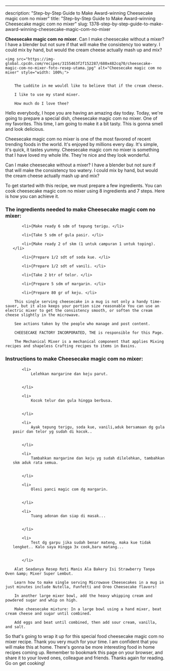 ---
description: "Step-by-Step Guide to Make Award-winning Cheesecake magic com no mixer"
title: "Step-by-Step Guide to Make Award-winning Cheesecake magic com no mixer"
slug: 1378-step-by-step-guide-to-make-award-winning-cheesecake-magic-com-no-mixer

<p>
	<strong>Cheesecake magic com no mixer</strong>. 
	Can I make cheesecake without a mixer? I have a blender but not sure if that will make the consistency too watery. I could mix by hand, but would the cream cheese actually mash up and mix?
</p>
<p>
	
	<img src="https://img-global.cpcdn.com/recipes/3155463f2f152287/680x482cq70/cheesecake-magic-com-no-mixer-foto-resep-utama.jpg" alt="Cheesecake magic com no mixer" style="width: 100%;">
	
	
		The Luddite in me wouldl like to believe that if the cream cheese.
	
		I like to use my stand mixer.
	
		How much do I love thee?
	
</p>
<p>
	Hello everybody, I hope you are having an amazing day today. Today, we're going to prepare a special dish, cheesecake magic com no mixer. One of my favorites. This time, I am going to make it a bit tasty. This is gonna smell and look delicious.
</p>
	
<p>
	Cheesecake magic com no mixer is one of the most favored of recent trending foods in the world. It's enjoyed by millions every day. It's simple, it's quick, it tastes yummy. Cheesecake magic com no mixer is something that I have loved my whole life. They're nice and they look wonderful.
</p>
<p>
	Can I make cheesecake without a mixer? I have a blender but not sure if that will make the consistency too watery. I could mix by hand, but would the cream cheese actually mash up and mix?
</p>

<p>
To get started with this recipe, we must prepare a few ingredients. You can cook cheesecake magic com no mixer using 8 ingredients and 7 steps. Here is how you can achieve it.
</p>

<h3>The ingredients needed to make Cheesecake magic com no mixer:</h3>

<ol>
	
		<li>{Make ready 6 sdm of tepung terigu. </li>
	
		<li>{Take 5 sdm of gula pasir. </li>
	
		<li>{Make ready 2 of skm (1 untuk campuran 1 untuk toping). </li>
	
		<li>{Prepare 1/2 sdt of soda kue. </li>
	
		<li>{Prepare 1/2 sdt of vanili. </li>
	
		<li>{Take 2 btr of telor. </li>
	
		<li>{Prepare 5 sdm of margarin. </li>
	
		<li>{Prepare 80 gr of keju. </li>
	
</ol>
<p>
	
		This single serving cheesecake in a mug is not only a handy time-saver, but it also keeps your portion size reasonable You can use an electric mixer to get the consistency smooth, or soften the cream cheese slightly in the microwave.
	
		See actions taken by the people who manage and post content.
	
		CHEESECAKE FACTORY INCORPORATED, THE is responsible for this Page.
	
		The Mechanical Mixer is a mechanical component that applies Mixing recipes and shapeless Crafting recipes to items in Basins.
	
</p>

<h3>Instructions to make Cheesecake magic com no mixer:</h3>

<ol>
	
		<li>
			Lelehkan margarine dan keju parut.
			
			
		</li>
	
		<li>
			Kocok telur dan gula hingga berbusa.
			
			
		</li>
	
		<li>
			Ayak tepung terigu, soda kue, vanili,aduk bersamaan dg gula pasir dan telor yg sudah di kocok..
			
			
		</li>
	
		<li>
			Tambahkan margarine dan keju yg sudah dilelehkan, tambahkan skm aduk rata semua.
			
			
		</li>
	
		<li>
			Olesi panci magic com dg margarin.
			
			
		</li>
	
		<li>
			Tuang adonan dan siap di masak...
			
			
		</li>
	
		<li>
			Test dg garpu jika sudah benar mateng, maka kue tidak lengket.. Kalo saya Hingga 3x cook,baru matang...
			
			
		</li>
	
</ol>

<p>
	
		Alat Seadanya Resep Roti Manis Ala Bakery Isi Strawberry Tanpa Oven &amp; Mixer Super Lembut.
	
		Learn how to make single serving Microwave Cheesecakes in a mug in just minutes include Nutella, Funfetti and Oreo Cheesecake flavors!
	
		In another large mixer bowl, add the heavy whipping cream and powdered sugar and whip on high.
	
		Make cheesecake mixture: In a large bowl using a hand mixer, beat cream cheese and sugar until combined.
	
		Add eggs and beat until combined, then add sour cream, vanilla, and salt.
	
</p>

<p>
	So that's going to wrap it up for this special food cheesecake magic com no mixer recipe. Thank you very much for your time. I am confident that you will make this at home. There's gonna be more interesting food in home recipes coming up. Remember to bookmark this page on your browser, and share it to your loved ones, colleague and friends. Thanks again for reading. Go on get cooking!
</p>
